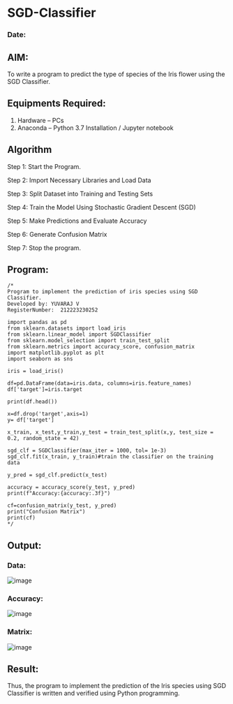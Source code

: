 # SGD-Classifier
### Date:
## AIM:
To write a program to predict the type of species of the Iris flower using the SGD Classifier.

## Equipments Required:
1. Hardware – PCs
2. Anaconda – Python 3.7 Installation / Jupyter notebook

## Algorithm
Step 1: Start the Program.

Step 2: Import Necessary Libraries and Load Data

Step 3: Split Dataset into Training and Testing Sets

Step 4: Train the Model Using Stochastic Gradient Descent (SGD)

Step 5: Make Predictions and Evaluate Accuracy

Step 6: Generate Confusion Matrix

Step 7: Stop the program.
## Program:
```
/*
Program to implement the prediction of iris species using SGD Classifier.
Developed by: YUVARAJ V
RegisterNumber:  212223230252

import pandas as pd
from sklearn.datasets import load_iris
from sklearn.linear_model import SGDClassifier
from sklearn.model_selection import train_test_split
from sklearn.metrics import accuracy_score, confusion_matrix
import matplotlib.pyplot as plt
import seaborn as sns

iris = load_iris()

df=pd.DataFrame(data=iris.data, columns=iris.feature_names)
df['target']=iris.target

print(df.head())

x=df.drop('target',axis=1)
y= df['target']

x_train, x_test,y_train,y_test = train_test_split(x,y, test_size = 0.2, random_state = 42)

sgd_clf = SGDClassifier(max_iter = 1000, tol= 1e-3)
sgd_clf.fit(x_train, y_train)#train the classifier on the training data

y_pred = sgd_clf.predict(x_test)

accuracy = accuracy_score(y_test, y_pred)
print(f"Accuracy:{accuracy:.3f}")

cf=confusion_matrix(y_test, y_pred)
print("Confusion Matrix")
print(cf)
*/
```

## Output:
### Data:
![image](https://github.com/user-attachments/assets/cc47ecd8-9049-45e6-a586-a77274ad9f7a)
### Accuracy:
![image](https://github.com/user-attachments/assets/e86c22c4-2827-4454-893e-1833fb288993)
### Matrix:
![image](https://github.com/user-attachments/assets/a05c5ed4-a05b-4266-8b69-d11e191b6150)

## Result:
Thus, the program to implement the prediction of the Iris species using SGD Classifier is written and verified using Python programming.

